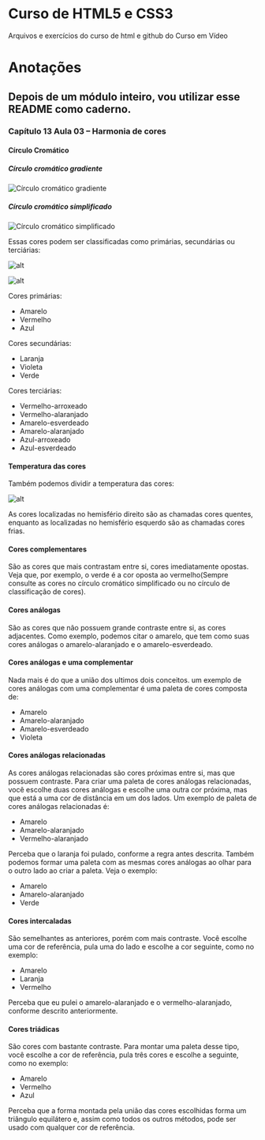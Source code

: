# Curso de HTML5 e CSS3
 Arquivos e exercícios do curso de html e github do Curso em Vídeo

# Anotações

## Depois de um módulo inteiro, vou utilizar esse README como caderno.

### Capítulo 13 Aula 03 – Harmonia de cores

#### Círculo Cromático
##### Círculo cromático gradiente
![Círculo cromático gradiente](https://upload.wikimedia.org/wikipedia/commons/7/71/Gradient_color_wheel.png)
##### Círculo cromático simplificado
![Círculo cromático simplificado](https://upload.wikimedia.org/wikipedia/commons/thumb/1/1d/Circulo_cromatico.svg/640px-Circulo_cromatico.svg.png)

Essas cores podem ser classificadas como primárias, secundárias ou terciárias:

![alt](https://cdn.colab55.com/images/1584394201/u/circulo-3.jpg)

![alt](https://static.todamateria.com.br/upload/56/df/56df13eb0fa92-cores-terciarias.jpg?auto_optimize=low)

Cores primárias:
* Amarelo
* Vermelho
* Azul

Cores secundárias:
* Laranja
* Violeta
* Verde

Cores terciárias:
* Vermelho-arroxeado
* Vermelho-alaranjado
* Amarelo-esverdeado
* Amarelo-alaranjado
* Azul-arroxeado
* Azul-esverdeado

#### Temperatura das cores

Também podemos dividir a temperatura das cores: 

![alt](https://upload.wikimedia.org/wikipedia/commons/thumb/8/8e/Warm_and_cool_colors.png/640px-Warm_and_cool_colors.png)

As cores localizadas no hemisfério direito são as chamadas cores quentes, enquanto as localizadas no hemisfério esquerdo são as chamadas cores frias.

#### Cores complementares

São as cores que mais contrastam entre si, cores imediatamente opostas. Veja que, por exemplo, o verde é a cor oposta ao vermelho(Sempre consulte as cores no círculo cromático simplificado ou no círculo de classificação de cores).

#### Cores análogas

São as cores que não possuem grande contraste entre si, as cores adjacentes. Como exemplo, podemos citar o amarelo, que tem como suas cores análogas o amarelo-alaranjado e o amarelo-esverdeado.

#### Cores análogas e uma complementar

Nada mais é do que a união dos ultimos dois conceitos. um exemplo de cores análogas com uma complementar é uma paleta de cores composta de:

* Amarelo
* Amarelo-alaranjado
* Amarelo-esverdeado
* Violeta

#### Cores análogas relacionadas

As cores análogas relacionadas são cores próximas entre si, mas que possuem contraste. Para criar uma paleta de cores análogas relacionadas, você escolhe duas cores análogas e escolhe uma outra cor próxima, mas que está a uma cor de distância em um dos lados. Um exemplo de paleta de cores análogas relacionadas é:

* Amarelo
* Amarelo-alaranjado
* Vermelho-alaranjado

Perceba que o laranja foi pulado, conforme a regra antes descrita.
Também podemos formar uma paleta com as mesmas cores análogas ao olhar para o outro lado ao criar a paleta. Veja o exemplo:

* Amarelo
* Amarelo-alaranjado
* Verde

#### Cores intercaladas

São semelhantes as anteriores, porém com mais contraste. Você escolhe uma cor de referência, pula uma do lado e escolhe a cor seguinte, como no exemplo:

* Amarelo
* Laranja
* Vermelho

Perceba que eu pulei o amarelo-alaranjado e o vermelho-alaranjado, conforme descrito anteriormente.

#### Cores triádicas

São cores com bastante contraste. Para montar uma paleta desse tipo, você escolhe a cor de referência, pula três cores e escolhe a seguinte, como no exemplo:

* Amarelo
* Vermelho
* Azul

Perceba que a forma montada pela união das cores escolhidas forma um triângulo equilátero e, assim como todos os outros métodos, pode ser usado com qualquer cor de referência.